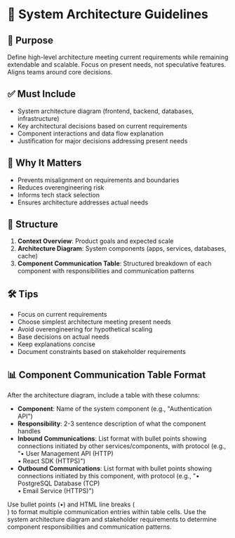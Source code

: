 # 📘 System Architecture Guidelines

## 🧭 Purpose
Define high-level architecture meeting current requirements while remaining extendable and scalable. Focus on present needs, not speculative features. Aligns teams around core decisions.

## ✅ Must Include
- System architecture diagram (frontend, backend, databases, infrastructure)
- Key architectural decisions based on current requirements
- Component interactions and data flow explanation
- Justification for major decisions addressing present needs

## 🤔 Why It Matters
- Prevents misalignment on requirements and boundaries
- Reduces overengineering risk
- Informs tech stack selection
- Ensures architecture addresses actual needs

## 📐 Structure
1. **Context Overview**: Product goals and expected scale
2. **Architecture Diagram**: System components (apps, services, databases, cache)
3. **Component Communication Table**: Structured breakdown of each component with responsibilities and communication patterns

## 🛠 Tips
- Focus on current requirements
- Choose simplest architecture meeting present needs
- Avoid overengineering for hypothetical scaling
- Base decisions on actual needs
- Keep explanations concise
- Document constraints based on stakeholder requirements

## 📊 Component Communication Table Format
After the architecture diagram, include a table with these columns:
- **Component**: Name of the system component (e.g., "Authentication API")
- **Responsibility**: 2-3 sentence description of what the component handles
- **Inbound Communications**: List format with bullet points showing connections initiated by other services/components, with protocol (e.g., "• User Management API (HTTP)<br>• React SDK (HTTPS)")
- **Outbound Communications**: List format with bullet points showing connections initiated by this component, with protocol (e.g., "• PostgreSQL Database (TCP)<br>• Email Service (HTTPS)")

Use bullet points (•) and HTML line breaks (<br>) to format multiple communication entries within table cells. Use the system architecture diagram and stakeholder requirements to determine component responsibilities and communication patterns.

